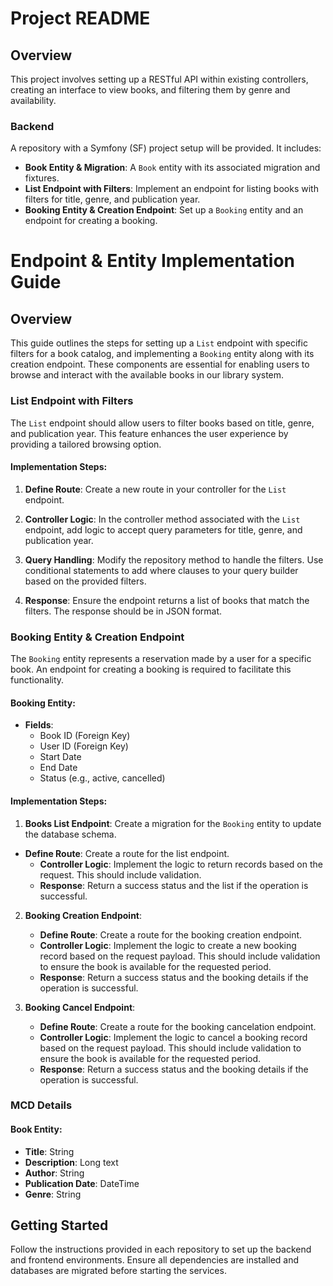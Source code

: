 # Project README

## Overview

This project involves setting up a RESTful API within existing controllers, creating an interface to view books, and filtering them by genre and availability.

### Backend

A repository with a Symfony (SF) project setup will be provided. It includes:

- **Book Entity & Migration**: A `Book` entity with its associated migration and fixtures.
- **List Endpoint with Filters**: Implement an endpoint for listing books with filters for title, genre, and publication year.
- **Booking Entity & Creation Endpoint**: Set up a `Booking` entity and an endpoint for creating a booking.


# Endpoint & Entity Implementation Guide

## Overview

This guide outlines the steps for setting up a `List` endpoint with specific filters for a book catalog, and implementing a `Booking` entity along with its creation endpoint. These components are essential for enabling users to browse and interact with the available books in our library system.

### List Endpoint with Filters

The `List` endpoint should allow users to filter books based on title, genre, and publication year. This feature enhances the user experience by providing a tailored browsing option.

#### Implementation Steps:

1. **Define Route**: Create a new route in your controller for the `List` endpoint.

2. **Controller Logic**: In the controller method associated with the `List` endpoint, add logic to accept query parameters for title, genre, and publication year.

3. **Query Handling**: Modify the repository method to handle the filters. Use conditional statements to add where clauses to your query builder based on the provided filters.

4. **Response**: Ensure the endpoint returns a list of books that match the filters. The response should be in JSON format.

### Booking Entity & Creation Endpoint

The `Booking` entity represents a reservation made by a user for a specific book. An endpoint for creating a booking is required to facilitate this functionality.

#### Booking Entity:

- **Fields**:
  - Book ID (Foreign Key)
  - User ID (Foreign Key)
  - Start Date
  - End Date
  - Status (e.g., active, cancelled)

#### Implementation Steps:


1. **Books List Endpoint**: Create a migration for the `Booking` entity to update the database schema.
 - **Define Route**: Create a route for the list  endpoint.
   - **Controller Logic**: Implement the logic to return records based on the request. This should include validation.
   - **Response**: Return a success status and the list if the operation is successful.


2. **Booking Creation Endpoint**:
   - **Define Route**: Create a route for the booking creation endpoint.
   - **Controller Logic**: Implement the logic to create a new booking record based on the request payload. This should include validation to ensure the book is available for the requested period.
   - **Response**: Return a success status and the booking details if the operation is successful.

3. **Booking Cancel Endpoint**:
    - **Define Route**: Create a route for the booking cancelation endpoint.
    - **Controller Logic**: Implement the logic to cancel a booking record based on the request payload. This should include validation to ensure the book is available for the requested period.
    - **Response**: Return a success status and the booking details if the operation is successful.

### MCD Details

#### Book Entity:

- **Title**: String
- **Description**: Long text
- **Author**: String
- **Publication Date**: DateTime
- **Genre**: String

## Getting Started

Follow the instructions provided in each repository to set up the backend and frontend environments. Ensure all dependencies are installed and databases are migrated before starting the services.
